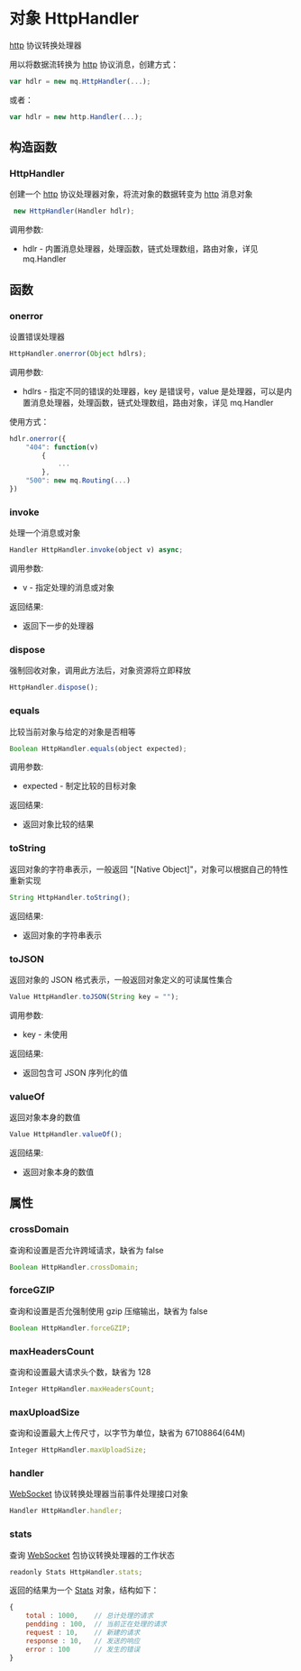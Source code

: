 # 对象 HttpHandler
[http](../../module/ifs/http.md) 协议转换处理器

用以将数据流转换为 [http](../../module/ifs/http.md) 协议消息，创建方式：
```JavaScript
var hdlr = new mq.HttpHandler(...);
```
或者：
```JavaScript
var hdlr = new http.Handler(...);
```
## 构造函数
        
### HttpHandler
创建一个 [http](../../module/ifs/http.md) 协议处理器对象，将流对象的数据转变为 [http](../../module/ifs/http.md) 消息对象
```JavaScript
 new HttpHandler(Handler hdlr);
```

调用参数:
* hdlr - 内置消息处理器，处理函数，链式处理数组，路由对象，详见 mq.Handler

## 函数
        
### onerror
设置错误处理器
```JavaScript
HttpHandler.onerror(Object hdlrs);
```

调用参数:
* hdlrs - 指定不同的错误的处理器，key 是错误号，value 是处理器，可以是内置消息处理器，处理函数，链式处理数组，路由对象，详见 mq.Handler

使用方式：
```JavaScript
hdlr.onerror({
    "404": function(v)
        {
            ...
        },
    "500": new mq.Routing(...)
})
```

### invoke
处理一个消息或对象
```JavaScript
Handler HttpHandler.invoke(object v) async;
```

调用参数:
* v - 指定处理的消息或对象

返回结果:
* 返回下一步的处理器

### dispose
强制回收对象，调用此方法后，对象资源将立即释放
```JavaScript
HttpHandler.dispose();
```

### equals
比较当前对象与给定的对象是否相等
```JavaScript
Boolean HttpHandler.equals(object expected);
```

调用参数:
* expected - 制定比较的目标对象

返回结果:
* 返回对象比较的结果

### toString
返回对象的字符串表示，一般返回 "[Native Object]"，对象可以根据自己的特性重新实现
```JavaScript
String HttpHandler.toString();
```

返回结果:
* 返回对象的字符串表示

### toJSON
返回对象的 JSON 格式表示，一般返回对象定义的可读属性集合
```JavaScript
Value HttpHandler.toJSON(String key = "");
```

调用参数:
* key - 未使用

返回结果:
* 返回包含可 JSON 序列化的值

### valueOf
返回对象本身的数值
```JavaScript
Value HttpHandler.valueOf();
```

返回结果:
* 返回对象本身的数值

## 属性
        
### crossDomain
查询和设置是否允许跨域请求，缺省为 false
```JavaScript
Boolean HttpHandler.crossDomain;
```

### forceGZIP
查询和设置是否允强制使用 gzip 压缩输出，缺省为 false
```JavaScript
Boolean HttpHandler.forceGZIP;
```

### maxHeadersCount
查询和设置最大请求头个数，缺省为 128
```JavaScript
Integer HttpHandler.maxHeadersCount;
```

### maxUploadSize
查询和设置最大上传尺寸，以字节为单位，缺省为 67108864(64M)
```JavaScript
Integer HttpHandler.maxUploadSize;
```

### handler
[WebSocket](WebSocket.md) 协议转换处理器当前事件处理接口对象
```JavaScript
Handler HttpHandler.handler;
```

### stats
查询 [WebSocket](WebSocket.md) 包协议转换处理器的工作状态
```JavaScript
readonly Stats HttpHandler.stats;
```

返回的结果为一个 [Stats](Stats.md) 对象，结构如下：
```JavaScript
{
    total : 1000,    // 总计处理的请求
    pendding : 100,  // 当前正在处理的请求
    request : 10,    // 新建的请求
    response : 10,   // 发送的响应
    error : 100      // 发生的错误
}
```

